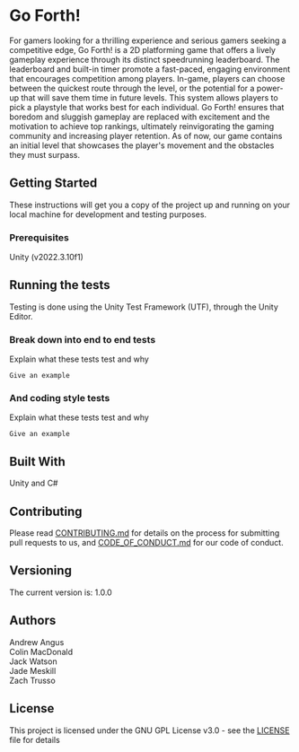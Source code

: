 # Go Forth!
For gamers looking for a thrilling experience and serious gamers seeking a competitive edge, Go Forth! is a 2D platforming game that offers a lively gameplay experience through its distinct speedrunning leaderboard. The leaderboard and built-in timer promote a fast-paced, engaging environment that encourages competition among players. In-game, players can choose between the quickest route through the level, or the potential for a power-up that will save them time in future levels. This system allows players to pick a playstyle that works best for each individual. Go Forth! ensures that boredom and sluggish gameplay are replaced with excitement and the motivation to achieve top rankings, ultimately reinvigorating the gaming community and increasing player retention. As of now, our game contains an initial level that showcases the player's movement and the obstacles they must surpass. 

## Getting Started
These instructions will get you a copy of the project up and running on your local machine for development and testing purposes.

### Prerequisites
Unity (v2022.3.10f1)

## Running the tests
Testing is done using the Unity Test Framework (UTF), through the Unity Editor.

### Break down into end to end tests
Explain what these tests test and why
```
Give an example
```

### And coding style tests
Explain what these tests test and why
```
Give an example
```

## Built With
Unity and C#

## Contributing
Please read [CONTRIBUTING.md](./CONTRIBUTING.md) for details on the process for submitting pull requests to us, and [CODE_OF_CONDUCT.md](./CODE_OF_CONDUCT.md) for our code of conduct. <br>

## Versioning
The current version is: 1.0.0

## Authors
Andrew Angus <br>
Colin MacDonald <br>
Jack Watson <br>
Jade Meskill <br>
Zach Trusso <br>

## License
This project is licensed under the GNU GPL License v3.0 - see the [LICENSE](./LICENSE) file for details
